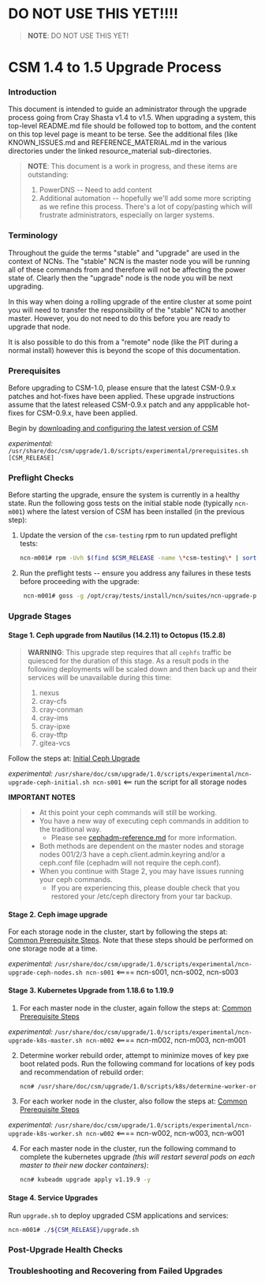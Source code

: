 # DO NOT USE THIS YET!!!!
> **NOTE**: DO NOT USE THIS YET!

# CSM 1.4 to 1.5 Upgrade Process

### Introduction

This document is intended to guide an administrator through the upgrade process going from Cray Shasta v1.4 to v1.5.  When upgrading a system, this top-level README.md file should be followed top to bottom, and the content on this top level page is meant to be terse.  See the additional files (like KNOWN_ISSUES.md and REFERENCE_MATERIAL.md in the various directories under the linked resource_material sub-directories.

> **NOTE**: This document is a work in progress, and these items are outstanding:
> 1. PowerDNS -- Need to add content
> 1. Additional automation -- hopefully we'll add some more scripting as we refine this process.  There's a lot of copy/pasting which will frustrate administrators, especially on larger systems.

### Terminology

Throughout the guide the terms "stable" and "upgrade" are used in the context of NCNs. The "stable" NCN is the master
node you will be running all of these commands from and therefore will not be affecting the power state of. Clearly
then the "upgrade" node is the node you will be next upgrading.

In this way when doing a rolling upgrade of the entire cluster at some point you will need to transfer the
responsibility of the "stable" NCN to another master. However, you do not need to do this before you are ready to
upgrade that node.

It is also possible to do this from a "remote" node (like the PIT during a normal install) however this is beyond the
scope of this documentation.

### Prerequisites

Before upgrading to CSM-1.0, please ensure that the latest CSM-0.9.x patches and hot-fixes have been applied.  These upgrade instructions assume that the latest released CSM-0.9.x patch and any appplicable hot-fixes for CSM-0.9.x, have been applied.

Begin by [downloading and configuring the latest version of CSM](resource_material/prereqs/get-csm.md)

*experimental:* `/usr/share/doc/csm/upgrade/1.0/scripts/experimental/prerequisites.sh [CSM_RELEASE]`

### Preflight Checks

Before starting the upgrade, ensure the system is currently in a healthy state.  Run the following goss tests on the initial stable node (typically `ncn-m001`) where the latest version of CSM has been installed (in the previous step):

1. Update the version of the `csm-testing` rpm to run updated preflight tests:

   ```bash
   ncn-m001# rpm -Uvh $(find $CSM_RELEASE -name \*csm-testing\* | sort | tail -1)
   ```

2. Run the preflight tests -- ensure you address any failures in these tests before proceeding with the upgrade:

   ```bash
    ncn-m001# goss -g /opt/cray/tests/install/ncn/suites/ncn-upgrade-preflight-tests.yaml --vars=/opt/cray/tests/install/ncn/vars/variables-ncn.yaml validate
   ```

### Upgrade Stages

#### Stage 1.  Ceph upgrade from Nautilus (14.2.11) to Octopus (15.2.8)

> **WARNING**: This upgrade step requires that all `cephfs` traffic be quiesced for the duration of this stage.  As a result pods in the following deployments will be scaled down and then back up and their services will be unavailable during this time:
> 1. nexus
> 1. cray-cfs
> 1. cray-conman
> 1. cray-ims
> 1. cray-ipxe
> 1. cray-tftp
> 1. gitea-vcs

Follow the steps at: [Initial Ceph Upgrade](resource_material/stage1/initial-ceph-upgrade.md)

*experimental:* `/usr/share/doc/csm/upgrade/1.0/scripts/experimental/ncn-upgrade-ceph-initial.sh ncn-s001` <== run the script for all storage nodes

**IMPORTANT NOTES**
> - At this point your ceph commands will still be working.  
> - You have a new way of executing ceph commands in addition to the traditional way.  
>   - Please see [cephadm-reference.md](resource_material/common/cephadm-reference.md) for more information.
> - Both methods are dependent on the master nodes and storage nodes 001/2/3 have a ceph.client.admin.keyring and/or a ceph.conf file (cephadm will not require the ceph.conf). 
> - When you continue with Stage 2, you may have issues running your ceph commands.  
>   - If you are experiencing this, please double check that you restored your /etc/ceph directory from your tar backup.

#### Stage 2. Ceph image upgrade

For each storage node in the cluster, start by following the steps at: [Common Prerequisite Steps](resource_material/common/prerequisite-steps.md). Note that these steps should be performed on one storage node at a time.

*experimental:* `/usr/share/doc/csm/upgrade/1.0/scripts/experimental/ncn-upgrade-ceph-nodes.sh ncn-s001` <==== ncn-s001, ncn-s002, ncn-s003

#### Stage 3. Kubernetes Upgrade from 1.18.6 to 1.19.9

1. For each master node in the cluster, again follow the steps at: [Common Prerequisite Steps](resource_material/common/prerequisite-steps.md)

*experimental:* `/usr/share/doc/csm/upgrade/1.0/scripts/experimental/ncn-upgrade-k8s-master.sh ncn-m002` <==== ncn-m002, ncn-m003, ncn-m001

2. Determine worker rebuild order, attempt to minimize moves of key pxe boot related pods.  Run the following command for locations of key pods and recommendation of rebuild order:

   ```bash
   ncn# /usr/share/doc/csm/upgrade/1.0/scripts/k8s/determine-worker-order.sh
   ```

3. For each worker node in the cluster, also follow the steps at: [Common Prerequisite Steps](resource_material/common/prerequisite-steps.md)

*experimental:* `/usr/share/doc/csm/upgrade/1.0/scripts/experimental/ncn-upgrade-k8s-worker.sh ncn-w002` <==== ncn-w002, ncn-w003, ncn-w001

4. For each master node in the cluster, run the following command to complete the kubernetes upgrade _(this will restart several pods on each master to their new docker containers)_:

   ```bash
   ncn# kubeadm upgrade apply v1.19.9 -y
   ```

#### Stage 4. Service Upgrades

Run `upgrade.sh` to deploy upgraded CSM applications and services:

```bash
ncn-m001# ./${CSM_RELEASE}/upgrade.sh
```

### Post-Upgrade Health Checks


### Troubleshooting and Recovering from Failed Upgrades

